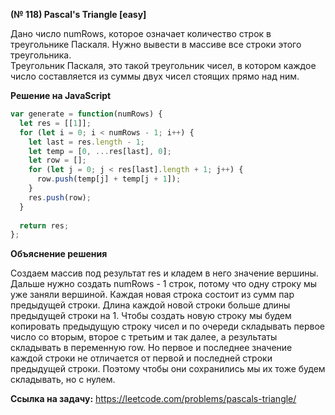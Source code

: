 **(№ 118) Pascal's Triangle [easy]**

Дано число numRows, которое означает количество строк в треугольнике Паскаля.
Нужно вывести в массиве все строки этого треугольника.  
Треугольник Паскаля, это такой треугольник чисел, в котором каждое число составляется из суммы двух чисел стоящих прямо над ним.

**Решение на JavaScript**

```javascript
var generate = function(numRows) {
  let res = [[1]];
  for (let i = 0; i < numRows - 1; i++) {
    let last = res.length - 1;
    let temp = [0, ...res[last], 0];
    let row = [];
    for (let j = 0; j < res[last].length + 1; j++) {
      row.push(temp[j] + temp[j + 1]);
    }
    res.push(row);
  } 
  
  return res;
};
```

**Объяснение решения**

Создаем массив под результат res и кладем в него значение вершины. Дальше нужно создать numRows - 1 строк, потому что одну строку мы уже заняли вершиной.
Каждая новая строка состоит из сумм пар предыдущей строки.  Длина каждой новой строки больше длины предыдущей строки на 1. Чтобы создать новую строку мы будем копировать предыдущую строку чисел и по очереди складывать первое число со вторым, второе с третьим и так далее, а результаты складывать в переменную row. Но первое и последнее значение каждой строки не отличается от первой и последней строки предыдущей строки. Поэтому чтобы они сохранились мы их тоже будем складывать, но с нулем.

**Ссылка на задачу:** https://leetcode.com/problems/pascals-triangle/